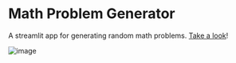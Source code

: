 # Math Problem Generator

A streamlit app for generating random math problems. [Take a look](https://share.streamlit.io/dwiuzila/math-problem-generator/main/app/main.py)!

![image](https://user-images.githubusercontent.com/47771024/149244918-f753535d-6c0e-4c54-ba6d-b13c2d2a4ab1.png)
